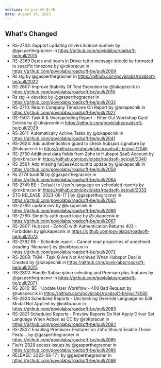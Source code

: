 ```yaml
---
version: rs-prd-v2.0.46
date: August 24, 2023
---
```


## What's Changed
* RS-2743: Support updating drivers licence number by @gasperthegracner in https://github.com/poviolabs/roadsoft-be/pull/2015
* RS-2369 Dates and hours in Driver letter message should be formated to specific timezone by @rokbracun in https://github.com/poviolabs/roadsoft-be/pull/2009
* Rs stg by @gasperthegracner in https://github.com/poviolabs/roadsoft-be/pull/2022
* RS-2607: Improve Stability Of Test Execution by @lukapecnik in https://github.com/poviolabs/roadsoft-be/pull/2018
* Rs stg -> develop by @gasperthegracner in https://github.com/poviolabs/roadsoft-be/pull/2032
* RS-2710: Return Company Timezone On Report by @lukapecnik in https://github.com/poviolabs/roadsoft-be/pull/2027
* RS-1507: Task K & Overspeeding Report - Filter Out Workshop Card Entries by @lukapecnik in https://github.com/poviolabs/roadsoft-be/pull/2029
* RS-2611: Automatically Achive Tasks by @lukapecnik in https://github.com/poviolabs/roadsoft-be/pull/2041
* RS-2624: Add authentication guard to check hubspot signature by @lukapecnik in https://github.com/poviolabs/roadsoft-be/pull/2045
* RS-2750 Additional data fields from Zoho to Hubspot SaaS Account by @rokbracun in https://github.com/poviolabs/roadsoft-be/pull/2040
* RS-2591: Add missing hsSaasAccountId update by @lukapecnik in https://github.com/poviolabs/roadsoft-be/pull/2059
* Rs 2774 backfill by @gasperthegracner in https://github.com/poviolabs/roadsoft-be/pull/2064
* RS-2749 BE - Default to User's language on scheduled reports by @rokbracun in https://github.com/poviolabs/roadsoft-be/pull/2033
* STG RELEASE: 2023-08-17 | by @gasperthegracner in https://github.com/poviolabs/roadsoft-be/pull/2065
* RS-2780: update env by @lukapecnik in https://github.com/poviolabs/roadsoft-be/pull/2066
* RS-2780: Simplify auth guard logic by @lukapecnik in https://github.com/poviolabs/roadsoft-be/pull/2067
* RS-2807: Hubspot - ZohoID with Authentication Returns 403 - Forbidden by @lukapecnik in https://github.com/poviolabs/roadsoft-be/pull/2073
* RS-2782 BE - Schedule report - Cannot read properties of undefined (reading 'filename') by @rokbracun in https://github.com/poviolabs/roadsoft-be/pull/2072
* RS-2809: TKM - Task G Are Not Archived When Hubspot Deal is Created by @lukapecnik in https://github.com/poviolabs/roadsoft-be/pull/2075
* RS-2802: Handle Subscription selecting and Premium plus features by @gasperthegracner in https://github.com/poviolabs/roadsoft-be/pull/2071
* RS-2816: BE - Update User Workflow - 400 Bad Request  by @lukapecnik in https://github.com/poviolabs/roadsoft-be/pull/2080
* RS-2824 Scheduled Reports - Unchecking Override Language on Edit Modal Not Applied by @rokbracun in https://github.com/poviolabs/roadsoft-be/pull/2083
* RS-2821 Scheduled Reports - Preview Reports Do Not Apply Driver Set Language When Added as CC by @rokbracun in https://github.com/poviolabs/roadsoft-be/pull/2084
* RS-2827: Enabling Premium+ Features on Zoho Should Enable Those Featu… by @gasperthegracner in https://github.com/poviolabs/roadsoft-be/pull/2085
* Fix/rs 2828 access issues by @gasperthegracner in https://github.com/poviolabs/roadsoft-be/pull/2086
* RELEASE: 2023-08-17 | by @gasperthegracner in https://github.com/poviolabs/roadsoft-be/pull/2088